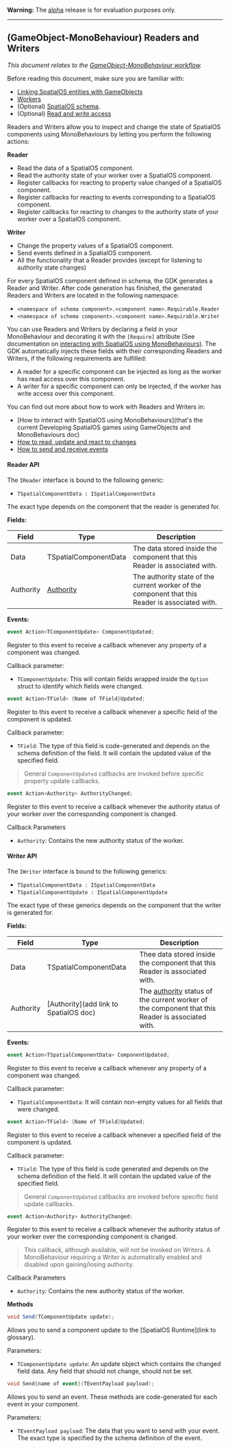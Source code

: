 **Warning:** The [alpha](https://docs.improbable.io/reference/latest/shared/release-policy#maturity-stages) release is for evaluation purposes only.

------

[//]: # (Doc of docs reference 6.1)
[//]: # (TODO - Tech writer pass)
[//]: # (TODO - See if `option` struct needs defining)


## (GameObject-MonoBehaviour) Readers and Writers
_This document relates to the [GameObject-MonoBehaviour workflow](../intro-workflows-spos-entities.md#spatialos-entities)._

Before reading this document, make sure you are familiar with:
  * [Linking SpatialOS entities with GameObjects](./linking-spos-entities-gameobjects.md)
  * [Workers](../workers/workers-in-the-gdk.md)
  * (Optional) [SpatialOS schema](../glossary.md#schema).
  * (Optional) [Read and write access](../glossary.md#authority)

Readers and Writers allow you to inspect and change the state of SpatialOS components using MonoBehaviours by letting you perform the following actions:

**Reader**
- Read the data of a SpatialOS component.
- Read the authority state of your worker over a SpatialOS component.
- Register callbacks for reacting to property value changed of a SpatialOS component.
- Register callbacks for reacting to events corresponding to a SpatialOS component.
- Register callbacks for reacting to changes to the authority state of your worker over a SpatialOS component.

**Writer**
- Change the property values of a SpatialOS component.
- Send events defined in a SpatialOS component.
- All the functionality that a Reader provides (except for listening to authority state changes)

For every SpatialOS component defined in schema, the GDK generates a Reader and Writer. After code generation has finished, the generated Readers and Writers are located in the following namespace:

- `<namespace of schema component>.<component name>.Requirable.Reader`
- `<namespace of schema component>.<component name>.Requirable.Writer`

You can use Readers and Writers by declaring a field in your MonoBehaviour and decorating it with the `[Require]` attribute (See documentation on [interacting with SpatialOS using MonoBehaviours)](./interact-spos-monobehaviours.md). The GDK automatically injects these fields with their corresponding Readers and Writers, if the following requirements are fulfilled:
  * A reader for a specific component can be injected as long as the worker has read access over this component.
  * A writer for a specific component can only be injected, if the worker has write access over this component.

You can find out more about how to work with Readers and Writers in:
  * [How to interact with SpatialOS using MonoBehaviours](that's the current Developing SpatialOS games using GameObjects and MonoBehaviours doc)
  * [How to read, update and react to changes](reading-and-writing-component-data.md)
  * [How to send and receive events](sending-receiving-events.md)

#### Reader API
The `IReader` interface is bound to the following generic:
  * `TSpatialComponentData : ISpatialComponentData`
 
The exact type depends on the component that the reader is generated for.

**Fields:**

| Field         	| Type               	| Description                	|
|-------------------|------------------------|--------------------------------|
| Data  	| TSpatialComponentData              	| The data stored inside the component that this Reader is associated with. |
| Authority | [Authority](../glossary.md#schema) | The authority state of the current worker of the component that this Reader is associated with. |

**Events:**
```csharp
event Action<TComponentUpdate> ComponentUpdated;
```
Register to this event to receive a callback whenever any property of a
component was changed.

Callback parameter:
  * `TComponentUpdate`: This will contain fields wrapped inside the `Option` struct to identify which fields were changed.

```csharp
event Action<TField> {Name of TField}Updated;
```
Register to this event to receive a callback whenever a specific field of the
component is updated.

Callback parameter:
  * `TField`: The type of this field is code-generated and depends on the schema definition of the field. It will contain the updated value of the specified field.
 
> General `ComponentUpdated` callbacks are invoked before specific property update callbacks.

```csharp
event Action<Authority> AuthorityChanged;
```
Register to this event to receive a callback whenever the authority
status of your worker over the corresponding component is changed.

Callback Parameters
  * `Authority`: Contains the new authority status of the worker.

#### Writer API
The `IWriter` interface is bound to the following generics:
  * `TSpatialComponentData : ISpatialComponentData`
  * `TSpatialComponentUpdate : ISpatialComponentUpdate`
 
The exact type of these generics depends on the component that the writer is generated for.

**Fields:**

| Field         	| Type               	| Description                	|
|-------------------|------------------------|--------------------------------|
| Data  	| TSpatialComponentData              	| Thee data stored inside the component that this Reader is associated with. |
| Authority | [Authority](add link to SpatialOS doc) | The [authority]() status of the current worker of the component that this Reader is associated with. |


**Events:**
```csharp
event Action<TSpatialComponentData> ComponentUpdated;
```
Register to this event to receive a callback whenever any property of a
component was changed.

Callback parameter:
  * `TSpatialComponentData`: It will contain non-empty values for all fields that were changed.

```csharp
event Action<TField> {Name of TField}Updated;
```
Register to this event to receive a callback whenever a specified field of the
component is updated.

Callback parameter:
  * `TField`: The type of this field is code generated and depends on the schema definition of the field. It will contain the updated value of the specified field.
 
> General `ComponentUpdated` callbacks are invoked before specific field update callbacks.

```csharp
event Action<Authority> AuthorityChanged;
```
Register to this event to receive a callback whenever the authority
status of your worker over the corresponding component is changed.

> This callback, although available, will not be invoked on Writers. A MonoBehaviour requiring a Writer is automatically enabled and disabled upon gaining/losing authority.

Callback Parameters
  * `Authority`: Contains the new authority status of the worker.

**Methods**
```csharp
void Send(TComponentUpdate update);
```
Allows you to send a component update to the [SpatialOS Runtime](link to glossary).

Parameters:
  * `TComponentUpdate update`:  An update object which contains the changed field data. Any field that should not change, should not be set.

```csharp
void Send{name of event}(TEventPayload payload);
```

Allows you to send an event. These methods are code-generated for each event in your component.

Parameters:
  * `TEventPayload payload`: The data that you want to send with your event. The exact type is specified by the schema definition of the event.

